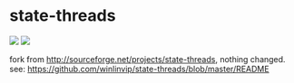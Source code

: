 # state-threads

![](http://ossrs.net:8000/gif/v1/sls.gif?site=github.com&path=/srs/st19)
[![](https://cloud.githubusercontent.com/assets/2777660/22814959/c51cbe72-ef92-11e6-81cc-32b657b285d5.png)](https://github.com/ossrs/srs/wiki/v1_CN_Contact#wechat)

fork from http://sourceforge.net/projects/state-threads, nothing changed.<br/>
see: https://github.com/winlinvip/state-threads/blob/master/README

